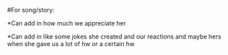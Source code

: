 #For song/story:

*Can add in how much we appreciate her

*Can add in like some jokes she created and our reactions and maybe hers when she gave us a lot of hw or a certain hw
